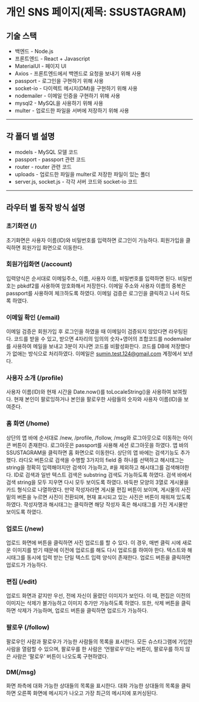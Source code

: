 # 개인 SNS 페이지(제목: SSUSTAGRAM)

## 기술 스택

* 백엔드 - Node.js 
* 프론트엔드 - React + Javascript
* MaterialUI - 페이지 UI
* Axios - 프론트엔드에서 백엔드로 요청을 보내기 위해 사용
* passport - 로그인을 구현하기 위해 사용
* socket-io - 다이렉트 메시지(DM)을 구현하기 위해 사용
* nodemailer - 이메일 인증을 구현하기 위해 사용 
* mysql2 - MySQL을 사용하기 위해 사용
* multer - 업로드한 파일을 서버에 저장하기 위해 사용

***

## 각 폴더 별 설명

* models - MySQL 모델 코드
* passport - passport 관련 코드
* router - router 관련 코드
* uploads - 업로드한 파일을 multer로 저장한 파일이 있는 폴더
* server.js, socket.js - 각각 서버 코드와 socket-io 코드

***

## 라우터 별 동작 방식 설명

### 초기화면 (/)
초기화면은 사용자 이름(ID)와 비밀번호를 입력하면 로그인이 가능하다. 회원가입을 클릭하면 회원가입 화면으로 이동한다.

### 회원가입화면 (/account)
입력양식은 순서대로 이메일주소, 이름, 사용자 이름, 비밀번호를 입력하면 된다. 비밀번호는 pbkdf2를 사용하여 암호화해서 저장한다. 
이메일 주소와 사용자 이름의 중복은 passport를 사용하여 체크하도록 하였다. 이메일 검증은 로그인을 클릭하고 나서 하도록 하였다.

### 이메일 확인 (/email)
이메일 검증은 회원가입 후 로그인을 하였을 때 이메일이 검증되지 않았다면 라우팅된다. 
코드를 받을 수 있고, 받으면 4자리의 임의의 숫자+영어의 조합코드를 nodemailer를 사용하여 메일을 보내고 3분이 지나면 코드를 비활성화한다. 
코드를 DB에 저장했다가 없애는 방식으로 처리하였다. 이메일은 sumin.test.124@gmail.com 계정에서 보낸다.

### 사용자 소개 (/profile)
사용자 이름(ID)와 현재 시간을 Date.now()를 toLocaleString()을 사용하여 보여줬다.
현재 본인이 팔로잉하거나 본인을 팔로우한 사람들의 숫자와 사용자 이름(ID)을 보여준다.

### 홈 화면 (/home)
상단의 앱 바에 순서대로 /new, /profile, /follow, /msg와 로그아웃으로 이동하는 아이콘 버튼이 존재한다. 
로그아웃은 passport를 사용해 세션 로그아웃을 하였다. 앱 바의 SSUSTAGRAM을 클릭하면 홈 화면으로 이동한다.
상단의 앱 바에는 검색기능도 추가했다. 
라디오 버튼으로 검색을 수행할 3가지의 field 중 하나를 선택하고 해시태그는 string을 정확히 입력해야지만 검색이 가능하고, #을 제외하고 해시태그를 검색해야한다. 
ID로 검색과 일반 텍스트 검색은 substring 검색도 가능하도록 하였다. 
검색 바에서 검색 string을 모두 지우면 다시 모두 보이도록 하였다.
바둑판 모양의 3열로 게시물을 카드 형식으로 나열하였다. 
만약 작성자라면 게시물 편집 버튼이 보이며, 게시물의 사진 밑의 버튼을 누르면 사진이 전환되며, 현재 표시되고 있는 사진은 버튼이 채워져 있도록 하였다. 
작성자명과 해시태그는 클릭하면 해당 작성자 혹은 해시태그를 가진 게시물만 보이도록 하였다.

### 업로드 (/new)
업로드 화면에 버튼을 클릭하면 사진 업로드를 할 수 있다. 이 경우, 매번 클릭 시에 새로운 이미지를 받기 때문에 이전에 업로드를 해도 다시 업로드를 하여야 한다. 
텍스트와 해시태그를 동시에 입력 받는 단일 텍스트 입력 양식이 존재한다. 업로드 버튼을 클릭하면 업로드가 가능하다.

### 편집 (/edit)
업로드 화면과 같지만 우선, 전에 자신이 올렸던 이미지가 보인다. 이 때, 편집은 이전의 이미지는 삭제가 불가능하고 이미지 추가만 가능하도록 하였다. 
또한, 삭제 버튼을 클릭하면 삭제가 가능하며, 업로드 버튼을 클릭하면 업로드가 가능하다.

### 팔로우 (/follow)
팔로우인 사람과 팔로우가 가능한 사람들의 목록을 표시한다. 모든 슈스타그램에 가입한 사람을 열람할 수 있으며, 
팔로우를 한 사람은 ‘언팔로우’라는 버튼이, 팔로우를 하지 않은 사람은 ‘팔로우’ 버튼이 나오도록 구현하였다.

### DM(/msg)
화면 좌측에 대화 가능한 상대들의 목록을 표시한다. 대화 가능한 상대들의 목록을 클릭하면 오른쪽 화면에 메시지가 나오고 가장 최근의 메시지에 포커싱된다.
